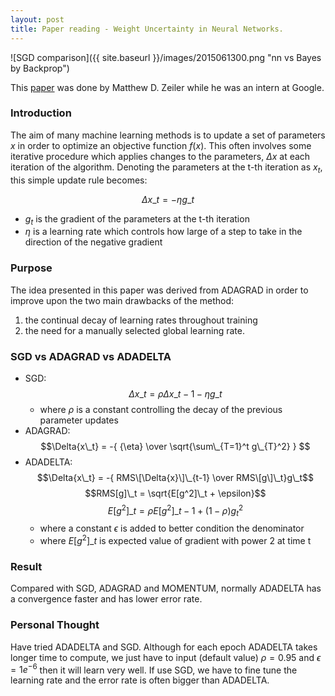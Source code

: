 ```yaml
---
layout: post
title: Paper reading - Weight Uncertainty in Neural Networks.
---
```


![SGD comparison]({{ site.baseurl }}/images/2015061300.png "nn vs Bayes by Backprop")

This [paper](http://www.matthewzeiler.com/pubs/googleTR2012/googleTR2012.pdf) was done by Matthew D. Zeiler while he was an intern at Google. 

### Introduction

The aim of many machine learning methods is to update a set of parameters $x$ in order to optimize an objective function $f(x)$.
This often involves some iterative procedure which applies changes to the parameters, $\Delta{x}$ at each iteration of the algorithm. 
Denoting the parameters at the t-th iteration as $x_t$, this simple update rule becomes:

$$\Delta{x\_t} = - \eta{g\_t}$$

- $g_t$ is the gradient of the parameters at the t-th iteration
- $η$ is a learning rate which controls how large of a step to take in the direction of the negative gradient


### Purpose

The idea presented in this paper was derived from ADAGRAD in order to improve upon the two main drawbacks of the method:

1. the continual decay of learning rates throughout training
2. the need for a manually selected global learning rate.

### SGD vs ADAGRAD vs ADADELTA

- SGD: $$\Delta{x\_t} = \rho{\Delta{x\_{t-1}}} - \eta{g\_t} $$
  - where $\rho$ is a constant controlling the decay of the previous parameter updates
- ADAGRAD: $$\Delta{x\_t} = -{ {\eta} \over \sqrt{\sum\_{T=1}^t g\_{T}^2} } $$
- ADADELTA: $$\Delta{x\_t} = -{ RMS\[\Delta{x}\]\_{t-1} \over RMS\[g\]\_t}g\_t$$
$$RMS[g]\_t = \sqrt{E[g^2]\_t + \epsilon}$$
$$E[g^2]\_t = \rho{E[g^2]\_{t-1} } + (1-\rho)g_{t}^2$$
  - where a constant $\epsilon$ is added to better condition the denominator
  - where $E[g^2]\_t$ is expected value of gradient with power 2 at time t

### Result

Compared with SGD, ADAGRAD and MOMENTUM, normally ADADELTA has a convergence faster and has lower error rate.

### Personal Thought

Have tried ADADELTA and SGD. Although for each epoch ADADELTA takes longer time to compute, we just have to input (default value) 
$\rho = 0.95$ and $\epsilon = 1e^{-6}$ then it will learn very well. If use SGD, we have to fine tune the learning
rate and the error rate is often bigger than ADADELTA. 
